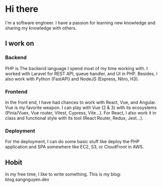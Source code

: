 # Hi there

I'm a software engineer. I have a passion for learning new knowledge and sharing my knowledge with others.

## I work on

### Backend

PHP is The backend language I spend most of my time working with. I worked with Laravel for REST API, queue handler, and UI in PHP. Besides, I also work with Python (FastAPI) and NodeJS (Express, Nitro, H3).

### Frontend

In the front end, I have had chances to work with React, Vue, and Angular. Vue is my favorite weapon. I can play with Vue (2 & 3) with its ecosystems (Pinia/Vuex, Vue router, Vitest, Cypress, Vite...). For React, I also work it in class and functional style with its tool (React Router, Redux, Jest...).

### Deployment

For the deployment, I can do some basic stuff like deploy the PHP application and SPA somewhere like EC2, S3, or CloudFront in AWS.

## Hobit

In my free time, I like to write something. This is my blog: blog.sangnguyen.dev
